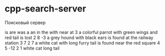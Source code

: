 # cpp-search-server
Поисковый сервер

is are was a an in the with near at
3
a colorful parrot with green wings and red tail is lost
2 8 -3
a grey hound with black ears is found at the railway station
3 7 2 7
a white cat with long furry tail is found near the red square
4 5 -12 2 1
white cat long tail
